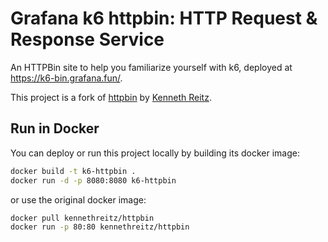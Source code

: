 # Grafana k6 httpbin: HTTP Request & Response Service

An HTTPBin site to help you familiarize yourself with k6, deployed at https://k6-bin.grafana.fun/.

This project is a fork of [httpbin](https://github.com/kennethreitz/httpbin) by [Kenneth Reitz](http://kennethreitz.org/bitcoin).


## Run in Docker

You can deploy or run this project locally by building its docker image:

```sh
docker build -t k6-httpbin .
docker run -d -p 8080:8080 k6-httpbin
```

or use the original docker image:

```sh
docker pull kennethreitz/httpbin
docker run -p 80:80 kennethreitz/httpbin
```